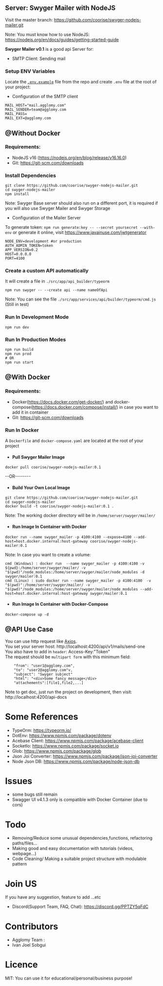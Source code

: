 ## Server: Swyger Mailer with NodeJS

Visit the master branch: https://github.com/coorise/swyger-nodejs-mailer.git


Note: You must know how to use NodeJS: https://nodejs.org/en/docs/guides/getting-started-guide

**Swyger Mailer v0.1** is a good api Server for:
- SMTP Client: Sending mail


### Setup ENV Variables
Locate the <a href="https://github.com/coorise/swyger-nodejs-mailer/blob/master/.env.example">``.env.example``</a> file from the repo and create ``.env`` file at the root of your project:

- Configuration of the SMTP client
```
MAIL_HOST="mail.agglomy.com"
MAIL_SENDER=team@agglomy.com
MAIL_PASS=
MAIL_EXT=@agglomy.com
```

## @Without Docker
### Requirements:
- NodeJS v16 (https://nodejs.org/en/blog/release/v16.16.0)
- Git: https://git-scm.com/downloads

### Install Dependencies
```
git clone https://github.com/coorise/swyger-nodejs-mailer.git
cd swyger-nodejs-mailer
npm install
```
Note: Swyger Base server should also run on a different port, it is required if you will also use Swyger Mailer and Swyger Storage
- Configuration of the Mailer Server

To generate token: ``npm run generate:key -- --secret yoursecret --with-env`` or generate it online, visit https://www.javainuse.com/jwtgenerator

```
NODE_ENV=development #or production
AUTH_ADMIN_TOKEN=token 
APP_VERSION=0.2
HOST=0.0.0.0
PORT=4100
```

### Create a custom API automatically
It will create a file in ``./src/app/api_builder/typeorm``
```
npm run swyger -- --create api --name nameOfApi
```
Note: You can see the file ``./src/app/services/api/builder/typeorm/cmd.js`` (Still in test)

### Run In Development Mode
```
npm run dev
```

### Run In Production Modes
```
npm run build
npm run prod
# OR
npm run start
```
##  @With Docker
### Requirements:
- Docker(https://docs.docker.com/get-docker/) and docker-compose(https://docs.docker.com/compose/install/) in case you want to add it in container
- Git: https://git-scm.com/downloads

### Run In Docker

A ``Dockerfile`` and ``docker-compose.yaml`` are located at the root of your project
- #### Pull Swyger Mailer Image
```
docker pull coorise/swyger-nodejs-mailer:0.1
```
--OR--------
- #### Build Your Own Local Image
```
git clone https://github.com/coorise/swyger-nodejs-mailer.git
cd swyger-nodejs-mailer
docker build -t coorise/swyger-nodejs-mailer:0.1 .
```
Note: The working docker directory will be in ``/home/server/swyger/mailer/``
- #### Run Image In Container with Docker
```
docker run --name swyger_mailer -p 4100:4100 --expose=4100 --add-host=host.docker.internal:host-gateway coorise/swyger-nodejs-mailer:0.1
```
Note: In case you want to create a volume:
```
cmd (Windows) : docker run  --name swyger_mailer -p 4100:4100 -v ${pwd}:/home/server/swyger/mailer/ -v "$(pwd)"/node_modules:/home/server/swyger/mailer/node_modules -d swyger/mailer:0.1
cmd (Linux) : sudo docker run --name swyger_mailer -p 4100:4100  -v "$(pwd)":/home/server/swyger/mailer/ -v "$(pwd)"/node_modules:/home/server/swyger/mailer/node_modules --add-host=host.docker.internal:host-gateway swyger/mailer:0.1
```
- #### Run Image In Container with Docker-Compose
```
docker-compose up -d
```

## @API Use Case 
You can use http request like <a href="https://www.npmjs.com/package/axios">Axios</a>. <br>
You set your server host: http://localhost:4200/api/v1/mails/send-one <br>
You also have to add in ``header``: Access-Key:"Token" <br>
The request should be ``multipart form``  with this minimum field:
```
    "from": "user1@agglomy.com",
    "to": "user2@agglomy.com"v,
    "subject": "Swyger subject"
    "html": "<div>Some fancy message</div>
    "attachements":[file1,file2,...]
```
Note to get doc, just run the project on development, then visit: http://localhost:4200/api-docs

# Some References
- TypeOrm: https://typeorm.io/
- DotEnv: https://www.npmjs.com/package/dotenv
- Acebase Client: https://www.npmjs.com/package/acebase-client
- SocketIo: https://www.npmjs.com/package/socket.io
- Glob: https://www.npmjs.com/package/glob
- Json Joi Converter: https://www.npmjs.com/package/json-joi-converter
- Node Json DB: https://www.npmjs.com/package/node-json-db

# Issues
- some bugs still remain
- Swagger UI v4.1.3 only is compatible with Docker Container (due to cors)
# Todo
- Removing/Reduce some unusual dependencies,functions, refactoring paths/files...
- Making good and easy documentation with tutorials (videos, webpage...)
- Code Cleaning/ Making a suitable project structure with modulable pattern

# Join US
If you have any suggestion, feature to add ...etc
- Discord(Support Team, FAQ, Chat): https://discord.gg/PPTZY5qFdC

# Contributors
- Agglomy Team :
 - Ivan Joel Sobgui
# Licence

MIT: You can use it for educational/personal/business purpose!


